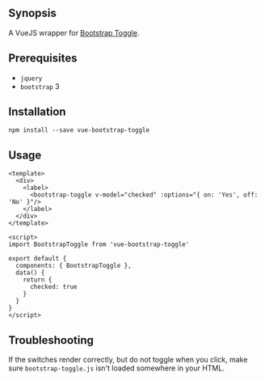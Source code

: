 ## Synopsis

A VueJS wrapper for [Bootstrap Toggle](https://github.com/minhur/bootstrap-toggle).

## Prerequisites

* `jquery`
* `bootstrap` 3

## Installation

`npm install --save vue-bootstrap-toggle`

## Usage

```VueJS
<template>
  <div>
    <label>
      <bootstrap-toggle v-model="checked" :options="{ on: 'Yes', off: 'No' }"/>
    </label>
  </div>
</template>

<script>
import BootstrapToggle from 'vue-bootstrap-toggle'

export default {
  components: { BootstrapToggle },
  data() {
    return {
      checked: true
    }
  }
}
</script>
```

## Troubleshooting

If the switches render correctly,
but do not toggle when you click,
make sure `bootstrap-toggle.js` isn't loaded somewhere in your HTML.
